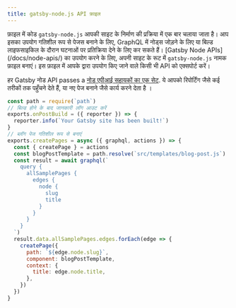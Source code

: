 ```yaml
---
title: gatsby-node.js API फ़ाइल
---
```


फ़ाइल में कोड `gatsby-node.js` आपकी साइट के निर्माण की प्रक्रिया में एक बार चलाया जाता है। आप इसका उपयोग गतिशील रूप से पेजस बनाने के लिए, GraphQL में नोड्स जोड़ने के लिए या बिल्ड लाइफसाइकिल के दौरान घटनाओं पर प्रतिक्रिया देने के लिए कर सकते हैं। [Gatsby Node APIs] (/docs/node-apis/) का उपयोग करने के लिए, अपनी साइट के रूट में `gatsby-node.js` नामक फ़ाइल बनाएं। इस फ़ाइल में आपके द्वारा उपयोग किए जाने वाले किसी भी API को एक्सपोर्ट करें।

हर Gatsby नोड API passes a [नोड एपीआई सहायकों का एक सेट](/docs/node-api-helpers/). ये आपको रिपोर्टिंग जैसे कई तरीकों तक पहुँचने देते हैं, या नए पेज बनाने जैसे कार्य करने देता है ।

```js:title=gatsby-node.js
const path = require(`path`)
// बिल्ड होने के बाद जानकारी लॉग आउट करें
exports.onPostBuild = ({ reporter }) => {
  reporter.info(`Your Gatsby site has been built!`)
}
// ब्लॉग पेज गतिशील रूप से बनाएं
exports.createPages = async ({ graphql, actions }) => {
  const { createPage } = actions
  const blogPostTemplate = path.resolve(`src/templates/blog-post.js`)
  const result = await graphql(`
    query {
      allSamplePages {
        edges {
          node {
            slug
            title
          }
        }
      }
    }
  `)
  result.data.allSamplePages.edges.forEach(edge => {
    createPage({
      path: `${edge.node.slug}`,
      component: blogPostTemplate,
      context: {
        title: edge.node.title,
      },
    })
  })
}
```
